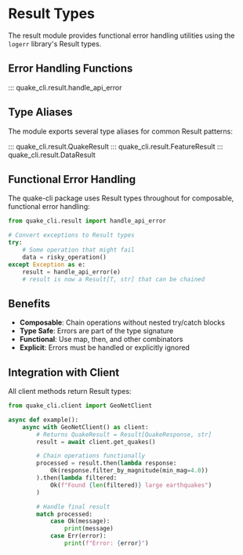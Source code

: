 # Result Types

The result module provides functional error handling utilities using the `logerr` library's Result types.

## Error Handling Functions

::: quake_cli.result.handle_api_error

## Type Aliases

The module exports several type aliases for common Result patterns:

::: quake_cli.result.QuakeResult
::: quake_cli.result.FeatureResult
::: quake_cli.result.DataResult

## Functional Error Handling

The quake-cli package uses Result types throughout for composable, functional error handling:

```python
from quake_cli.result import handle_api_error

# Convert exceptions to Result types
try:
    # Some operation that might fail
    data = risky_operation()
except Exception as e:
    result = handle_api_error(e)
    # result is now a Result[T, str] that can be chained
```

## Benefits

- **Composable**: Chain operations without nested try/catch blocks
- **Type Safe**: Errors are part of the type signature
- **Functional**: Use map, then, and other combinators
- **Explicit**: Errors must be handled or explicitly ignored

## Integration with Client

All client methods return Result types:

```python
from quake_cli.client import GeoNetClient

async def example():
    async with GeoNetClient() as client:
        # Returns QuakeResult = Result[QuakeResponse, str]
        result = await client.get_quakes()

        # Chain operations functionally
        processed = result.then(lambda response:
            Ok(response.filter_by_magnitude(min_mag=4.0))
        ).then(lambda filtered:
            Ok(f"Found {len(filtered)} large earthquakes")
        )

        # Handle final result
        match processed:
            case Ok(message):
                print(message)
            case Err(error):
                print(f"Error: {error}")
```